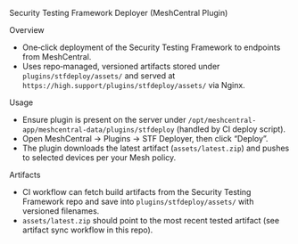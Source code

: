 Security Testing Framework Deployer (MeshCentral Plugin)

Overview
- One‑click deployment of the Security Testing Framework to endpoints from MeshCentral.
- Uses repo‑managed, versioned artifacts stored under `plugins/stfdeploy/assets/` and served at `https://high.support/plugins/stfdeploy/assets/` via Nginx.

Usage
- Ensure plugin is present on the server under `/opt/meshcentral-app/meshcentral-data/plugins/stfdeploy` (handled by CI deploy script).
- Open MeshCentral → Plugins → STF Deployer, then click “Deploy”.
- The plugin downloads the latest artifact (`assets/latest.zip`) and pushes to selected devices per your Mesh policy.

Artifacts
- CI workflow can fetch build artifacts from the Security Testing Framework repo and save into `plugins/stfdeploy/assets/` with versioned filenames.
- `assets/latest.zip` should point to the most recent tested artifact (see artifact sync workflow in this repo).

